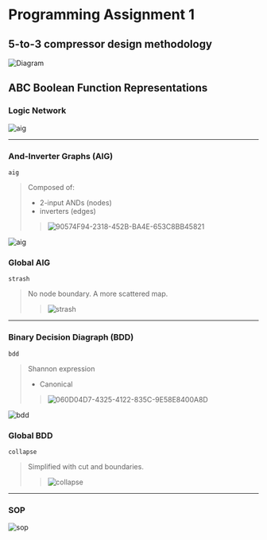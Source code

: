 # Programming Assignment 1

## 5-to-3 compressor design methodology

![Diagram](https://github.com/user-attachments/assets/f7dec825-542c-4794-b7ca-62f10cfcaebc)

## ABC Boolean Function Representations
### Logic Network

![aig](https://github.com/user-attachments/assets/24704445-a1ff-4517-a728-493497a93b18)

---

### And-Inverter Graphs (AIG)
`aig`  
> Composed of:
> * 2-input ANDs (nodes)
> * inverters (edges)
>> ![90574F94-2318-452B-BA4E-653C8BB45821](https://github.com/user-attachments/assets/a5957173-a29e-451c-a58c-6acfc6fafae0)

![aig](https://github.com/user-attachments/assets/b3b347f3-c6f7-45cc-962d-cd80fba87c6f)


### Global AIG
`strash`
> No node boundary. A more scattered map.
>> ![strash](https://github.com/user-attachments/assets/523337c9-cddd-4d33-8c7d-59195df55df0)

---

### Binary Decision Diagraph (BDD)
`bdd`
> Shannon expression
> * Canonical
>> ![060D04D7-4325-4122-835C-9E58E8400A8D](https://github.com/user-attachments/assets/6535deda-844b-4acc-a231-0a8ff139f58f)

![bdd](https://github.com/user-attachments/assets/481a6440-342c-493d-951d-76de46d0f892)

### Global BDD
`collapse`
> Simplified with cut and boundaries.
>> ![collapse](https://github.com/user-attachments/assets/3bed235d-fd38-4fb6-bf74-fe0d1e9238bf)

---

### SOP  
![sop](https://github.com/user-attachments/assets/9efbb006-ba59-4f61-affd-5f960ee906b6)

